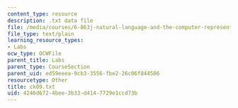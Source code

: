 ```yaml
---
content_type: resource
description: .txt data file
file: /media/courses/6-863j-natural-language-and-the-computer-representation-of-knowledge-spring-2003/4246d6724bee3b33d4147729e1ccd73b_ck09.txt
file_type: text/plain
learning_resource_types:
- Labs
ocw_type: OCWFile
parent_title: Labs
parent_type: CourseSection
parent_uid: ed59eeea-9cb3-3556-fbe2-26c06f844506
resourcetype: Other
title: ck09.txt
uid: 4246d672-4bee-3b33-d414-7729e1ccd73b
---
```

